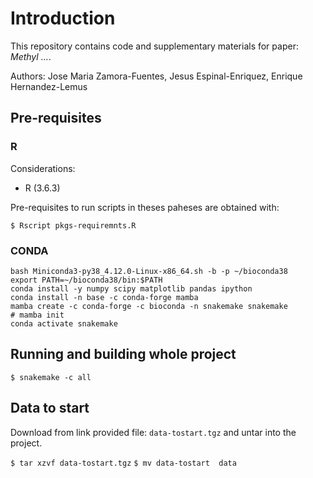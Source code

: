# Introduction

This repository contains code and supplementary materials for paper: *Methyl ...*.

Authors: Jose Maria Zamora-Fuentes, Jesus Espinal-Enriquez, Enrique Hernandez-Lemus

## Pre-requisites

### R

Considerations:

- R (3.6.3)

Pre-requisites to run scripts in theses paheses are obtained with:

`$ Rscript pkgs-requiremnts.R`

### CONDA

```
bash Miniconda3-py38_4.12.0-Linux-x86_64.sh -b -p ~/bioconda38
export PATH=~/bioconda38/bin:$PATH
conda install -y numpy scipy matplotlib pandas ipython
conda install -n base -c conda-forge mamba
mamba create -c conda-forge -c bioconda -n snakemake snakemake
# mamba init
conda activate snakemake
```

## Running and building whole project

`$ snakemake -c all`

## Data to start 

Download from link provided file: `data-tostart.tgz` and untar into the project.

`$ tar xzvf data-tostart.tgz`
`$ mv data-tostart  data`